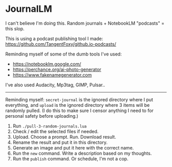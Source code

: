 # JournalLM
I can't believe I'm doing this. Random journals + NotebookLM "podcasts" = this slop.

This is using a podcast publishing tool I made:
https://github.com/TangentFoxy/github.io-podcasts/

Reminding myself of some of the dumb tools I've used:
- https://notebooklm.google.com/
- https://perchance.org/ai-photo-generator
- https://www.fakenamegenerator.com

I've also used Audacity, Mp3tag, GIMP, Pulsar..

---

Reminding myself: `secret-journal` is the ignored directory where I put
everything, and `upload` is the ignored directory where 3 items will be randomly
pulled. (I do this to make sure I censor anything I need to for personal safety
before uploading.)

1. Run `./pull-3-random-journals.lua`
2. Check / edit the selected files if needed.
3. Upload. Choose a prompt. Run. Download result.
4. Rename the result and put it in this directory.
5. Generate an image and put it here with the correct name.
6. Run the `new` command. Write a description based on my thoughts.
7. Run the `publish` command. Or schedule, I'm not a cop.
